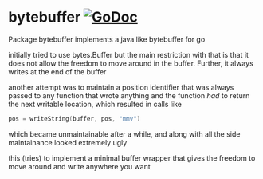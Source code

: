 # bytebuffer [![GoDoc](https://godoc.org/github.com/performancecopilot/speed/bytebuffer?status.svg)](https://godoc.org/github.com/performancecopilot/speed/bytebuffer)

Package bytebuffer implements a java like bytebuffer for go

initially tried to use bytes.Buffer but the main restriction with that is that
it does not allow the freedom to move around in the buffer. Further, it always
writes at the end of the buffer

another attempt was to maintain a position identifier that was always passed
to any function that wrote anything and the function *had* to return the
next writable location, which resulted in calls like

```go
pos = writeString(buffer, pos, "mmv")
```

which became unmaintainable after a while, and along with all the side
maintainance looked extremely ugly

this (tries) to implement a minimal buffer wrapper that gives the freedom
to move around and write anywhere you want
